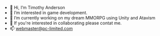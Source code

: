 - 👋 Hi, I’m Timothy Anderson
- 👀 I’m interested in game development.
- 🌱 I’m currently working on my dream MMORPG using Unity and Atavism
- 💞️ If you're interested in collaborating please contat me.
- 📫 webmaster@pc-limited.com

<!---
TimothyAnderson/TimothyAnderson is a ✨ special ✨ repository because its `README.md` (this file) appears on your GitHub profile.
You can click the Preview link to take a look at your changes.
--->
